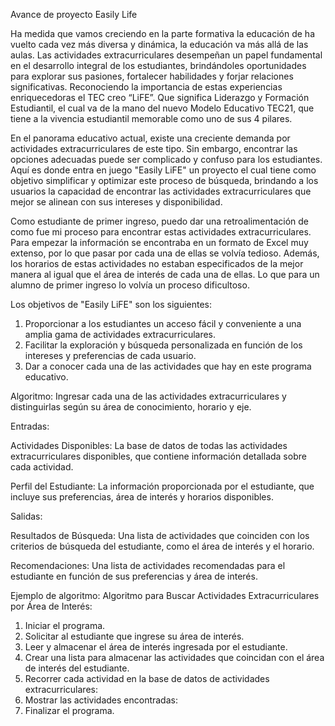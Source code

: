 Avance de proyecto
Easily Life 

Ha medida que vamos creciendo en la parte formativa la educación de ha vuelto cada vez más diversa y dinámica, la educación va más allá de las aulas. Las actividades extracurriculares desempeñan un papel fundamental en el desarrollo integral de los estudiantes, brindándoles oportunidades para explorar sus pasiones, fortalecer habilidades y forjar relaciones significativas. Reconociendo la importancia de estas experiencias enriquecedoras el TEC creo “LiFE”. Que significa Liderazgo y Formación Estudiantil, el cual va de la mano del nuevo Modelo Educativo TEC21, que tiene a la vivencia estudiantil memorable como uno de sus 4 pilares.

En el panorama educativo actual, existe una creciente demanda por actividades extracurriculares de este tipo. Sin embargo, encontrar las opciones adecuadas puede ser complicado y confuso para los estudiantes. Aquí es donde entra en juego "Easily LiFE" un proyecto el cual tiene como objetivo simplificar y optimizar este proceso de búsqueda, brindando a los usuarios la capacidad de encontrar las actividades extracurriculares que mejor se alinean con sus intereses y disponibilidad. 

Como estudiante de primer ingreso, puedo dar una retroalimentación de como fue mi proceso para encontrar estas actividades extracurriculares. Para empezar la información se encontraba en un formato de Excel muy extenso, por lo que pasar por cada una de ellas se volvía tedioso. Además, los horarios de estas actividades no estaban especificados de la mejor manera al igual que el área de interés de cada una de ellas. Lo que para un alumno de primer ingreso lo volvía un proceso dificultoso.

Los objetivos de "Easily LiFE" son los siguientes:
1.	Proporcionar a los estudiantes un acceso fácil y conveniente a una amplia gama de actividades extracurriculares.
2.	Facilitar la exploración y búsqueda personalizada en función de los intereses y preferencias de cada usuario.
3.	Dar a conocer cada una de las actividades que hay en este programa educativo.

Algoritmo: 
Ingresar cada una de las actividades extracurriculares y distinguirlas según su área de conocimiento, horario y eje. 

Entradas:

Actividades Disponibles: La base de datos de todas las actividades extracurriculares disponibles, que contiene información detallada sobre cada actividad.

Perfil del Estudiante: La información proporcionada por el estudiante, que incluye sus preferencias, área de interés y horarios disponibles.

Salidas:

Resultados de Búsqueda: Una lista de actividades que coinciden con los criterios de búsqueda del estudiante, como el área de interés y el horario.

Recomendaciones: Una lista de actividades recomendadas para el estudiante en función de sus preferencias y área de interés.

Ejemplo de algoritmo: 
Algoritmo para Buscar Actividades Extracurriculares por Área de Interés:
1.	Iniciar el programa.
2.	Solicitar al estudiante que ingrese su área de interés.
3.	Leer y almacenar el área de interés ingresada por el estudiante.
4.	Crear una lista para almacenar las actividades que coincidan con el área de interés del estudiante.
5.	Recorrer cada actividad en la base de datos de actividades extracurriculares:
6.	Mostrar las actividades encontradas:
7.	Finalizar el programa.


